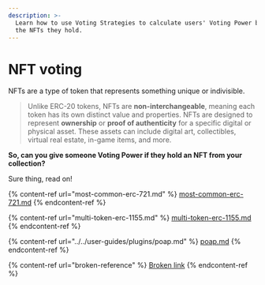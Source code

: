 ```yaml
---
description: >-
  Learn how to use Voting Strategies to calculate users' Voting Power based on
  the NFTs they hold.
---
```


# NFT voting

NFTs are a type of token that represents something unique or indivisible.&#x20;

> Unlike ERC-20 tokens, NFTs are **non-interchangeable**, meaning each token has its own distinct value and properties. NFTs are designed to represent **ownership** or **proof of authenticity** for a specific digital or physical asset. These assets can include digital art, collectibles, virtual real estate, in-game items, and more.

**So, can you give someone Voting Power if they hold an NFT from your collection?**

Sure thing, read on!

{% content-ref url="most-common-erc-721.md" %}
[most-common-erc-721.md](most-common-erc-721.md)
{% endcontent-ref %}

{% content-ref url="multi-token-erc-1155.md" %}
[multi-token-erc-1155.md](multi-token-erc-1155.md)
{% endcontent-ref %}

{% content-ref url="../../user-guides/plugins/poap.md" %}
[poap.md](../../user-guides/plugins/poap.md)
{% endcontent-ref %}

{% content-ref url="broken-reference" %}
[Broken link](broken-reference)
{% endcontent-ref %}
